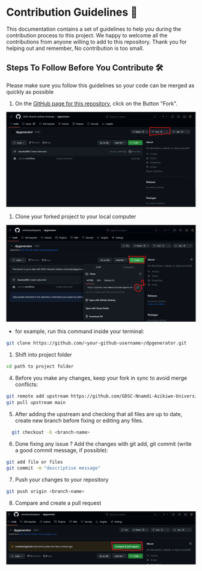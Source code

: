 # Contribution Guidelines 🙌

This documentation contains a set of guidelines to help you during the contribution process to this project. We happy to welcome all the contributions from anyone willing to add to this repository. Thank you for helping out and remember, No contribution is too small.

## Steps To Follow Before You Contribute 🛠️

Please make sure you follow this guidelines so your code can be merged as quickly as possible

1. On the [GitHub page for this repository,]('https://github.com/GDSC-Nnamdi-Azikiwe-University/dpgenerator') click on the Button "Fork".

![Fork repo](public/readme-assets/fork-gdsc.png)

1. Clone your forked project to your local computer

![Clone repo](public/readme-assets/clone-gdsc.png)

- for example, run this command inside your terminal:

```bash
git clone https://github.com/<your-github-username>/dpgenerator.git
```

1. Shift into project folder

```bash
cd path to project folder
```

4. Before you make any changes, keep your fork in sync to avoid merge conflicts:

```bash
git remote add upstream https://github.com/GDSC-Nnamdi-Azikiwe-University/dpgenerator.git
git pull upstream main
```

5. After adding the upstream and checking that all files are up to date, create new branch before fixing or editing any files.

```bash
  git checkout -b <branch-name>
```

6. Done fixing any issue ? Add the changes with git add, git commit (write a good commit message, if possible):

```bash
git add file or files
git commit -m "descriptive message"
```

7. Push your changes to your repository

```bash
git push origin <branch-name>
```

8. Compare and create a pull request

![Clone repo](public/readme-assets/compare-gdsc.png)
